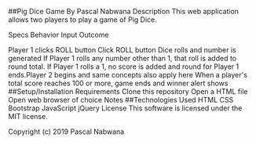 ##Pig Dice Game
By Pascal Nabwana
Description
This web application allows two players to play a game of Pig Dice.

Specs
Behavior	Input	Outcome

Player 1 clicks ROLL button	Click ROLL button	Dice rolls and number is generated
If Player 1 rolls any number other than 1, that roll is added to round total.
If Player 1 rolls a 1, no score is added and round for Player 1 ends.Player 2 begins and same concepts also apply here
When a player's total score reaches 100 or more, game ends and winner alert shows
##Setup/Installation Requirements
Clone this repository
Open a HTML file
Open web browser of choice
Notes
##Technologies Used
HTML
CSS
Bootstrap
JavaScript
jQuery
License
This software is licensed under the MIT license.

Copyright (c) 2019 Pascal Nabwana
